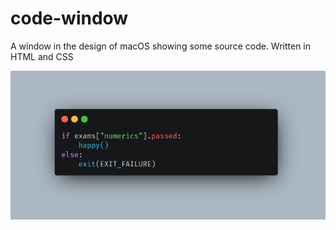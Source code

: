 # code-window

A window in the design of macOS showing some source code. Written in HTML and CSS

![Code Window](./code_window.png)